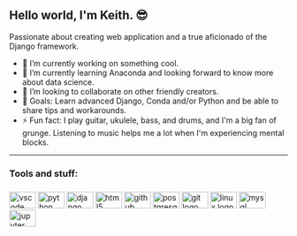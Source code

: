## Hello world, I'm Keith. 😎

Passionate about creating web application and a true aficionado of the Django framework.
- 🔭 I’m currently working on something cool.
- 🌱 I’m currently learning Anaconda and looking forward to know more about data science.
- 👯 I’m looking to collaborate on other friendly creators.
- 🎯 Goals: Learn advanced Django, Conda and/or Python and be able to share tips and workarounds. 
- ⚡ Fun fact: I play guitar, ukulele, bass, and drums, and I'm a big fan of grunge. Listening to music helps me a lot when I'm experiencing mental blocks.

---
<h3 align="left">Tools and stuff:</h3>

###

<div align="left">
  <img src="https://cdn.jsdelivr.net/gh/devicons/devicon/icons/vscode/vscode-original.svg" height="30" width="48" alt="vscode logo"  />
  <img src="https://cdn.jsdelivr.net/gh/devicons/devicon/icons/python/python-original.svg" height="30" width="48" alt="python logo"  />
  <img src="https://cdn.jsdelivr.net/gh/devicons/devicon/icons/django/django-plain.svg" height="30" width="48" alt="django logo"  />
  <img src="https://cdn.jsdelivr.net/gh/devicons/devicon/icons/html5/html5-original.svg" height="30" width="48" alt="html5 logo"  />
  <img src="https://cdn.jsdelivr.net/gh/devicons/devicon/icons/github/github-original.svg" height="30" width="48" alt="github logo"  />
  <img src="https://cdn.jsdelivr.net/gh/devicons/devicon/icons/postgresql/postgresql-original.svg" height="30" width="48" alt="postgresql logo"  />
  <img src="https://cdn.jsdelivr.net/gh/devicons/devicon/icons/git/git-original.svg" height="30" width="48" alt="git logo"  />
  <img src="https://cdn.jsdelivr.net/gh/devicons/devicon/icons/linux/linux-original.svg" height="30" width="48" alt="linux logo"  />
  <img src="https://cdn.jsdelivr.net/gh/devicons/devicon/icons/mysql/mysql-original.svg" height="30" width="48" alt="mysql logo"  />
  <img src="https://cdn.jsdelivr.net/gh/devicons/devicon/icons/jupyter/jupyter-original.svg" height="30" width="48" alt="jupyter logo"  />
</div>

###
